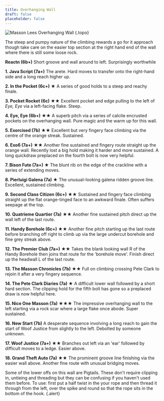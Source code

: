 ```yaml
---
title: Overhanging Wall
draft: false
placeholder: false
---
```


![Masson Lees Overhanging Wall](/img/peak/matlock/Masson-Lees-OH-Wall.jpg)
{.topo}

The steep and pumpy nature of the climbing rewards a go for it approach though take care on the easier top section at the right hand end of the wall where there is still some loose rock. 


**Reactn (6b+)** Short groove and wall around to left. Surprisingly worthwhile 

**1. Java Script (7a+)** The arete. Hard moves to transfer onto the right-hand side and a long reach higher up. 

**2. In the Pocket (6c+)** &starf; A series of good holds to a steep and reachy finale.  

**3. Pocket Rocket (6c)** &starf;&starf; Excellent pocket and edge pulling to the left of <em>Eye, Eye</em> via a left-facing flake. Steep.  

**4. Eye, Eye (6b+)** &starf;&starf; A superb pitch via a series of calcite encrusted pockets on the overhanging wall. Pure magic and the warm up for this wall.  

**5. Exorcised (7b)**  &starf;&starf; Excellent but very fingery face climbing via the centre of the orange streak. Sustained.  

**6. Exo6 (7a+)** &starf;&starf; Another fine sustained and fingery route straight up the orange wall. Recently lost a big hold making it harder and more sustained. A long quickdraw preplaced on the fourth bolt is now very helpful.  

**7. Bison Fute (7a+)** &starf; The blunt rib on the edge of the crackline with a series of extending moves. 

**8. Pierluigi Galena (7a)** &starf; The unusual-looking galena ridden groove line. Excellent, sustained climbing.  

**9. Second Class Citizen (6c+)** &starf;&starf; Sustained and fingery face climbing straight up the flat orange-tinged face to an awkward finale. Often suffers seepage at the top.  

**10. Quatrieme Quartier (7a)** &starf;&starf; Another fine sustained pitch direct up the wall left of the last route.  


**11. Handy Borehole (6c+)** &starf;&starf; Another fine pitch starting up the last route before branching off right to climb up via the large undercut borehole and fine grey streak above.  

**12. The Premier Club (7a+)** &starf;&starf; Takes the blank looking wall R of the Handy Borehole then joins that route for the 'borehole move'. Finish direct up the headwall L of the last route.  

**13. The Masson Chronicles (7b)** &starf;&starf; Full on climbing crossing Pete Clark to rejoin it after a very fingery sequence. 

**14. The Pete Clark Diaries (7a)** &starf; A difficult lower wall followed by a short hard section. The clipping hold for the fifth bolt has gone so a preplaced draw is now helpful here. 

**15. Nice One Masson (7a)** &starf;&starf;&starf; The impressive overhanging wall to the left starting via a rock scar where a large flake once abode. Super sustained.  

**16. New Start (7b)** A desperate sequence involving a long reach to gain the start of Woof Justice from slightly to the left. <span class="new">Debolted by someone unknown.</span> 

**17. Woof Justice (7a+)** &starf;&starf; Branches out left via an 'ear' followed by difficult moves to a ledge. Easier above.  

**18. Grand Theft Auto (7a)** &starf;&starf; The prominent groove line finishing via the easier wall above. Another fine route with unusual bridging moves.  


Some of the lower offs on this wall are Pigtails. These don't require clipping in, untieing and threading but they can be confusing if you haven't used them before. To use: first put a half twist in the your rope and then thread it through from the left, over the spike and round so that the rope sits in the bottom of the hook.
{.alert}

